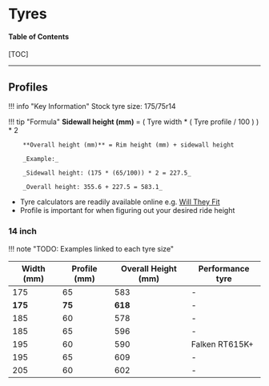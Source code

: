 # Tyres

#### Table of Contents

[TOC]

---

## Profiles

!!! info "Key Information"
    Stock tyre size: 175/75r14

!!! tip "Formula"
        **Sidewall height (mm)** = ( Tyre width * ( Tyre profile / 100 ) ) * 2

        **Overall height (mm)** = Rim height (mm) + sidewall height

        _Example:_

        _Sidewall height: (175 * (65/100)) * 2 = 227.5_

        _Overall height: 355.6 + 227.5 = 583.1_

- Tyre calculators are readily available online e.g. [Will They Fit](https://www.willtheyfit.com/)
- Profile is important for when figuring out your desired ride height

### 14 inch

!!! note "TODO: Examples linked to each tyre size"

| Width (mm) | Profile (mm) | Overall Height (mm) | Performance tyre |
| --- | --- | --- | --- |
| 175 | 65 | 583 | - |
| **175** | **75** | **618** | - |
| 185 | 60 | 578 | - |
| 185 | 65 | 596 | - |
| 195 | 60 | 590 | Falken RT615K+ |
| 195 | 65 | 609 | - |
| 205 | 60 | 602 | - |
